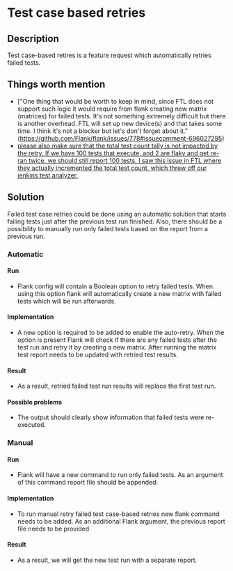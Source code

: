 # Test case based retries

## Description

Test case-based retires is a feature request which automatically retries failed tests.

## Things worth mention

- ["One thing that would be worth to keep in mind, since FTL does not support such logic it would require from flank creating new matrix (matrices) for failed tests. It's not something extremely difficult but there is another overhead. FTL will set up new device(s) and that takes some time. I think it's not a blocker but let's don't forget about it."(https://github.com/Flank/flank/issues/778#issuecomment-696027295)
- [please also make sure that the total test count tally is not impacted by the retry. If we have 100 tests that execute, and 2 are flaky and get re-ran twice, we should still report 100 tests. I saw this issue in FTL where they actually incremented the total test count, which threw off our jenkins test analyzer.](https://github.com/Flank/flank/issues/778#issuecomment-702922562)

## Solution

Failed test case retries could be done using an automatic solution that starts failing tests just after the previous test run finished. Also, there should be a possibility to manually run only failed tests based on the report from a previous run.



### Automatic

#### Run

- Flank config will contain a Boolean option to retry failed tests. When using this option flank will automatically create a new matrix with failed tests which will be run afterwards.

#### Implementation

- A new option is required to be added to enable the auto-retry. When the option is present Flank will check if there are any failed tests after the test run and retry it by creating a new matrix. After running the matrix test report needs to be updated with retried test results.

#### Result

- As a result, retried failed test run results will replace the first test run.

#### Possible problems

- The output should clearly show information that failed tests were re-executed.



### Manual

#### Run

- Flank will have a new command to run only failed tests. As an argument of this command report file should be appended.

#### Implementation

- To run manual retry failed test case-based retries new flank command needs to be added. As an additional Flank argument, the previous report file needs to be provided

#### Result

- As a result, we will get the new test run with a separate report.
